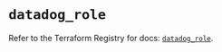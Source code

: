 # `datadog_role`

Refer to the Terraform Registry for docs: [`datadog_role`](https://registry.terraform.io/providers/datadog/datadog/3.43.0/docs/resources/role).
